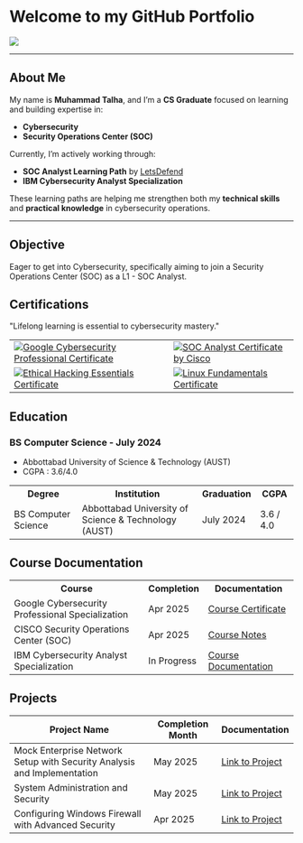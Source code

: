 # Welcome to my GitHub Portfolio  

<a href="https://www.linkedin.com/in/muhammad-talha-atd/">
  <img src="https://img.shields.io/badge/-LinkedIn-0072b1?&style=for-the-badge&logo=linkedin&logoColor=white" />
</a>

---

## About Me

My name is **Muhammad Talha**, and I’m a **CS Graduate** focused on learning and building expertise in:

- **Cybersecurity**
- **Security Operations Center (SOC)**  

Currently, I’m actively working through:

- **SOC Analyst Learning Path** by [LetsDefend](https://letsdefend.io)  
- **IBM Cybersecurity Analyst Specialization**  

These learning paths are helping me strengthen both my **technical skills** and **practical knowledge** in cybersecurity operations.

---

## Objective

Eager to get into Cybersecurity, specifically aiming to join a Security Operations Center (SOC) as a L1 - SOC Analyst.

<!-- ## Skills 

| Skills                                        | Associated Projects        |
|-----------------------------------------------|----------------------------|
| SIEM Implementation and Log Analysis          | <a href="https://google.com">Detection Lab</a>|
| Network Traffic Monitoring and Attack Detection | <a href="https://google.com">Detection Lab</a>|
| Security Automation with Shuffle SOAR         | SOC Automation Lab|
| Incident Response Planning and Execution      | SOC Automation Lab|
| Case Management with TheHive                  | SOC Automation Lab|
| Scripting and Automation for Threat Mitigation | SOC Automation Lab| 

## Tools
Provide tools and break them down into categories.

### Network
<div>
    <img src="https://img.shields.io/badge/-Wireshark-1679A7?&style=for-the-badge&logo=Wireshark&logoColor=white" />
    <img src="https://img.shields.io/badge/-Suricata-EF3B2D?&style=for-the-badge&logo=Suricata&logoColor=white" />
    <img src="https://img.shields.io/badge/-Zeek-777BB4?&style=for-the-badge&logo=Zeek&logoColor=white" />
</div>

### Endpoint
<div>
    <img src="https://img.shields.io/badge/-Microsoft_Defender_for_Endpoint-00A4EF?&style=for-the-badge&logo=Microsoft&logoColor=white" />
    <img src="https://img.shields.io/badge/-Velociraptor-4B275F?&style=for-the-badge&logo=Velociraptor&logoColor=white" />
</div>

### SIEM
<div>
    <img src="https://img.shields.io/badge/-Microsoft_Sentinel-0078D4?&style=for-the-badge&logo=Microsoft&logoColor=white" />
    <img src="https://img.shields.io/badge/-Splunk-000000?&style=for-the-badge&logo=Splunk&logoColor=white" />
    <img src="https://img.shields.io/badge/-Elastic-005571?&style=for-the-badge&logo=Elastic&logoColor=white" />
</div> -->

## Certifications
"Lifelong learning is essential to cybersecurity mastery."

<div>

  <table>
    <tr>
      <td>
        <a href="https://www.coursera.org/account/accomplishments/specialization/certificate/VYAP3UAZYVNG" target="_blank">
          <img 
            src="https://img.shields.io/badge/Google%20Cybersecurity%20Professional-4285F4?style=for-the-badge&logo=Google&logoColor=white" 
            alt="Google Cybersecurity Professional Certificate"
          />
        </a>
      </td>
      <td>
        <a href="https://www.coursera.org/account/accomplishments/verify/A3ZTS9PT4QTA" target="_blank">
          <img 
            src="https://img.shields.io/badge/Security%20Operations%20Center%20(SOC)-1BA0D7?style=for-the-badge&logo=Cisco&logoColor=white" 
            alt="SOC Analyst Certificate by Cisco"
          />
        </a>
      </td>
    </tr>
    <tr>
      <td>
        <a href="https://www.coursera.org/account/accomplishments/verify/HHKNCTNKFD27" target="_blank">
          <img 
            src="https://img.shields.io/badge/Ethical%20Hacking%20Essentials-CC0000?style=for-the-badge&logo=ESET&logoColor=white" 
            alt="Ethical Hacking Essentials Certificate"
          />
        </a>
      </td>
      <td>
        <a href="https://www.coursera.org/account/accomplishments/certificate/8P4TKLBB7ZHP" target="_blank">
          <img 
            src="https://img.shields.io/badge/Linux%20Fundamentals-00599C?style=for-the-badge&logo=linux&logoColor=white" 
            alt="Linux Fundamentals Certificate"
          />
        </a>
      </td>
    </tr>
  </table>

</div>

## Education

### BS Computer Science - July 2024
- Abbottabad University of Science & Technology (AUST)
- CGPA : 3.6/4.0

<div> 
  <table>
    <tr>
      <th align="center">Degree</th> 
      <th align="center">Institution</th> 
      <th align="center">Graduation</th> 
      <th align="center">CGPA</th> 
    </tr> 
    <tr> 
      <td>BS Computer Science</td> 
      <td>Abbottabad University of Science & Technology (AUST)</td> 
      <td>July 2024</td> 
      <td>3.6 / 4.0</td> 
    </tr> 
  </table> 
</div>

## Course Documentation

<div>

  <table>
    <tr>
      <th align="center">Course</th>
      <th align="center">Completion</th>
      <th align="center">Documentation</th>
    </tr>
    <tr>
      <td>Google Cybersecurity Professional Specialization</td>
      <td>Apr 2025</td>
      <td>
        <a href="https://www.coursera.org/account/accomplishments/specialization/certificate/VYAP3UAZYVNG" target="_blank">
          Course Certificate
        </a>
      </td>
    </tr>
    <tr>
      <td>CISCO Security Operations Center (SOC)</td>
      <td>Apr 2025</td>
      <td>
        <a href="https://github.com/CyberGeekPk/Cybersecurity-Operations-Fundamentals-Specialization-by-CISCO#course-1--security-operations-center-soc" target="_blank">
          Course Notes
        </a>
      </td>
    </tr>
    <tr>
      <td>IBM Cybersecurity Analyst Specialization</td>
      <td>In Progress</td>
      <td>
        <a href="https://github.com/CyberGeekPk/IBM-Cybersecurity-Analyst-Notes#ibm-cybersecurity-analyst-notes" target="_blank">
          Course Documentation
        </a>
      </td>
    </tr>
  </table>

</div>


## Projects

| Project Name                                         | Completion Month        | Documentation         |
|-----------------------------------------------|----------------------------|----------------------------|
| Mock Enterprise Network Setup with Security Analysis and Implementation | May 2025 | <a href="https://github.com/CyberGeekPk/IBM-Cybersecurity-Analyst-Notes/blob/main/course5/module5.md#module-5---final-project"> Link to Project</a>|
| System Administration and Security | May 2025 | <a href="https://github.com/CyberGeekPk/IBM-Cybersecurity-Analyst-Notes/blob/main/course4/module5.md"> Link to Project</a>|
| Configuring Windows Firewall with Advanced Security | Apr 2025 | <a href="https://github.com/CyberGeekPk/Configuring-Windows-Firewall-with-Advanced-Security">Link to Project</a>|


